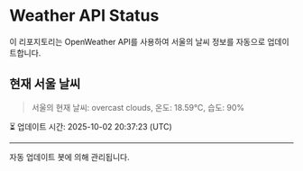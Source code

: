 
# Weather API Status

이 리포지토리는 OpenWeather API를 사용하여 서울의 날씨 정보를 자동으로 업데이트합니다.

## 현재 서울 날씨
> 서울의 현재 날씨: overcast clouds, 온도: 18.59°C, 습도: 90%

⏳ 업데이트 시간: 2025-10-02 20:37:23 (UTC)

---
자동 업데이트 봇에 의해 관리됩니다.

